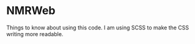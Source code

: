 # NMRWeb
Things to know about using this code. I am using SCSS to make the CSS writing more readable.